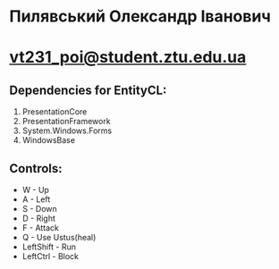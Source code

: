 # Пилявський Олександр Іванович
# vt231_poi@student.ztu.edu.ua

## Dependencies for EntityCL:
1. PresentationCore
2. PresentationFramework
3. System.Windows.Forms
4. WindowsBase

## Controls:
+ W - Up
+ A - Left
+ S - Down
+ D - Right
+ F - Attack
+ Q - Use Ustus(heal)
+ LeftShift - Run
+ LeftCtrl - Block